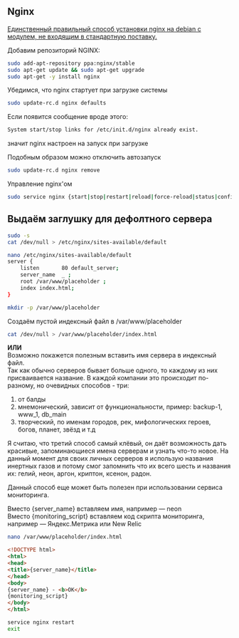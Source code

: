 ## Nginx

[Единственный правильный способ установки nginx на debian с модулем, не входящим в стандартную поставку.](http://serverfault.com/a/227496)


Добавим репозиторий NGINX:  
```bash  
sudo add-apt-repository ppa:nginx/stable  
sudo apt-get update && sudo apt-get upgrade  
sudo apt-get -y install nginx  
```

Убедимся, что nginx стартует при загрузке системы  
```bash  
sudo update-rc.d nginx defaults  
```

Если появится сообщение вроде этого:  
```bash  
System start/stop links for /etc/init.d/nginx already exist.  
```  
значит nginx настроен на запуск при загрузке

Подобным образом можно отключить автозапуск  
```bash  
sudo update-rc.d nginx remove  
```

Управление nginx'ом  
```bash  
sudo service nginx {start|stop|restart|reload|force-reload|status|configtest}  
```

## Выдаём заглушку для дефолтного сервера

```bash  
sudo -s  
cat /dev/null > /etc/nginx/sites-available/default  
```

```bash  
nano /etc/nginx/sites-available/default  
server {
    listen       80 default_server;
    server_name  _ ;
    root /var/www/placeholder ; 
    index index.html;  
}
```

```bash  
mkdir -p /var/www/placeholder  
```

Создаём пустой индексный файл в /var/www/placeholder  
```bash  
cat /dev/null > /var/www/placeholder/index.html  
```

**ИЛИ**  
Возможно покажется полезным вставить имя сервера в индексный файл.  
Так как обычно серверов бывает больше одного, то каждому из них присваивается название. В каждой компании это происходит по-разному, но очевидных способов - три:

1. от балды  
2. мнемонический, зависит от функциональности, пример: backup-1, www_1, db_main  
3. творческий, по именам городов, рек, мифологических героев, богов, планет, звёзд и т.д

Я считаю, что третий способ самый клёвый, он даёт возможность дать красивые, запоминающиеся имена серверам и узнать что-то новое. На данный момент для своих личных серверов я использую названия инертных газов и потому смог запомнить что их всего шесть и названия их: гелий, неон, аргон, криптон, ксенон, радон.

Данный способ еще может быть полезен при использовании сервиса мониторинга.

Вместо {server_name} вставляем имя, например — neon  
Вместо {monitoring_script} вставляем код скрипта мониторинга, например — Яндекс.Метрика или New Relic

```bash  
nano /var/www/placeholder/index.html  
```

```html  
<!DOCTYPE html>  
<html>  
<head>  
<title>{server_name}</title>  
</head>  
<body>  
{server_name} - <b>OK</b>  
{monitoring_script}  
</body>  
</html>

```

```bash  
service nginx restart  
exit  
```
